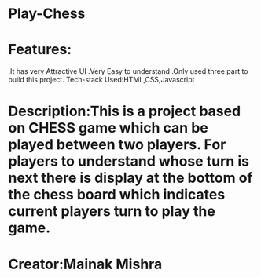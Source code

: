 # Play-Chess
# Features:
.It has very Attractive UI 
.Very Easy to understand
.Only used three part to build this project.
Tech-stack Used:HTML,CSS,Javascript
# Description:This is a project based on CHESS game which can be played between two players. For players to understand whose turn is next there is display at the bottom of the chess board which indicates current players turn to play the game.
# Creator:Mainak Mishra
